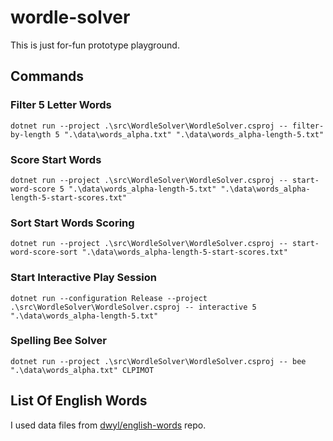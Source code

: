 # wordle-solver

This is just for-fun prototype playground.

## Commands

### Filter 5 Letter Words

```
dotnet run --project .\src\WordleSolver\WordleSolver.csproj -- filter-by-length 5 ".\data\words_alpha.txt" ".\data\words_alpha-length-5.txt"
```

### Score Start Words

```
dotnet run --project .\src\WordleSolver\WordleSolver.csproj -- start-word-score 5 ".\data\words_alpha-length-5.txt" ".\data\words_alpha-length-5-start-scores.txt"
```

### Sort Start Words Scoring

```
dotnet run --project .\src\WordleSolver\WordleSolver.csproj -- start-word-score-sort ".\data\words_alpha-length-5-start-scores.txt"
```

### Start Interactive Play Session

```
dotnet run --configuration Release --project .\src\WordleSolver\WordleSolver.csproj -- interactive 5 ".\data\words_alpha-length-5.txt"
```

### Spelling Bee Solver

```
dotnet run --project .\src\WordleSolver\WordleSolver.csproj -- bee ".\data\words_alpha.txt" CLPIMOT
```

## List Of English Words

I used data files from [dwyl/english-words](https://github.com/dwyl/english-words) repo. 